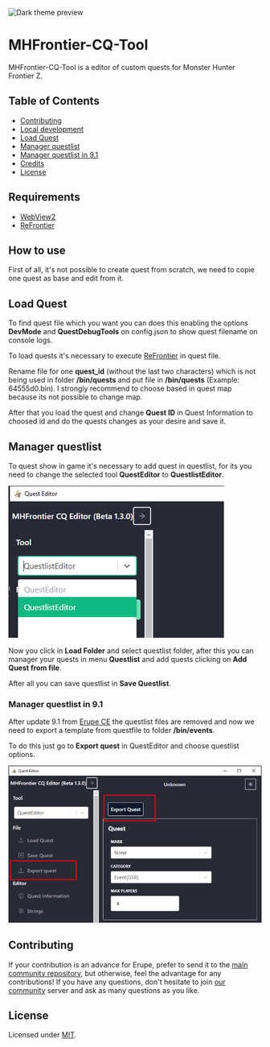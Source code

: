 ![Dark theme preview](http://invidget.switchblade.xyz/967058504403808356)

# MHFrontier-CQ-Tool

MHFrontier-CQ-Tool is a editor of custom quests for Monster Hunter Frontier Z.

## Table of Contents

- [Contributing](#contributing)
- [Local development](#local-development)
- [Load Quest](#load-quest)
- [Manager questlist](#manager-questlist)
- [Manager questlist in 9.1](#manager-questlist-in-91)
- [Credits](#credits)
- [License](#license)

## Requirements

- [WebView2](https://developer.microsoft.com/en-us/microsoft-edge/webview2/#download-section)
- [ReFrontier](https://github.com/mhvuze/ReFrontier)

## How to use

First of all, it's not possible to create quest from scratch, we need to copie one quest as base and edit from it.

## Load Quest

To find quest file which you want you can does this enabling the options **DevMode** and **QuestDebugTools** on config.json to show quest filename on console logs.

To load quests it's necessary to execute [ReFrontier](https://github.com/mhvuze/ReFrontier) in quest file.

Rename file for one **quest_id** (without the last two characters) which is not being used in folder **/bin/quests** and put file in **/bin/quests** (Example: 64555d0.bin). 
I strongly recommend to choose based in quest map because its not possible to change map.

After that you load the quest and change **Quest ID** in Quest Information to choosed id and do the quests changes as your desire and save it.

## Manager questlist

To quest show in game it's necessary to add quest in questlist, for its you need to change the selected tool **QuestEditor** to **QuestlistEditor**.

![SelectTool](./screenshots/select_tool.png)

Now you click in **Load Folder** and select questlist folder, after this you can manager your quests in menu **Questlist** and add quests clicking on **Add Quest from file**.

After all you can save questlist in **Save Questlist**.

### Manager questlist in 9.1

After update 9.1 from [Erupe CE](https://github.com/ZeruLight/Erupe) the questlist files are removed and now we need to export a template from questfile to folder **/bin/events**.

To do this just go to **Export quest** in QuestEditor and choose questlist options.

![ExportQuest](./screenshots/export_quest.png)

## Contributing

If your contribution is an advance for Erupe, prefer to send it to the [main community repository](#here-are-the-main-repositories-maintained-by-the-community-that-this-code-is-based-on), but otherwise, feel the advantage for any contributions! If you have any questions, don't hesitate to join [our community]() server and ask as many questions as you like.

## License

Licensed under [MIT](/LICENSE).

